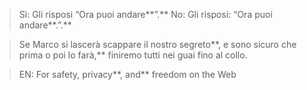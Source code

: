 >Sì: Gli risposi “Ora puoi andare**”.**
No: Gli risposi: “Ora puoi andare**.”.**

>Se Marco si lascerà scappare il nostro segreto**, e sono sicuro che prima o poi lo farà,** finiremo tutti nei guai fino al collo.

>EN: For safety, privacy**, and** freedom on the Web
